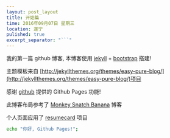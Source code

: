 ```yaml
---
layout: post_layout
title: 开始篇
time: 2016年09月07日 星期三
location: 遂宁
pulished: true
excerpt_separator: "```"
---
```


我的第一篇 github 博客, 本博客使用 [jekyll](http://jekyll.bootcss.com/) + [bootstrap](http://v3.bootcss.com) 搭建!

主题模板来自 [http://jekyllthemes.org/themes/easy-pure-blog/](http://jekyllthemes.org/themes/easy-pure-blog/)项目

感谢 [github](https://github.com) 提供的 Github Pages 功能!

此博客布局参考了 [Monkey Snatch Banana](http://www.monkeysnatchbanana.com/) 博客

个人页面应用了 [resumecard](http://ddbullfrog.github.io/resumecard/) 项目

```bash
echo "你好, Github Pages!";
```
